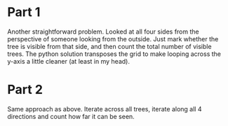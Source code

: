 
# Part 1

Another straightforward problem.  Looked at all four sides from the perspective of someone looking from the outside.  Just mark whether the tree is visible from that side, and then count the total number of visible trees.  The python solution transposes the grid to make looping across the y-axis a little cleaner (at least in my head).

# Part 2

Same approach as above.  Iterate across all trees, iterate along all 4 directions and count how far it can be seen.